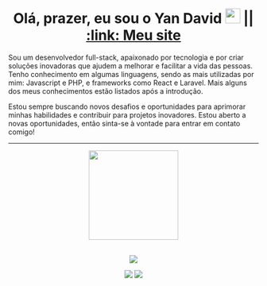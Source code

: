 <h1 align="center">Olá, prazer, eu sou o Yan David <img src="https://raw.githubusercontent.com/MartinHeinz/MartinHeinz/master/wave.gif" width="30px" height="30px"> || <a href="https://yanzaum.github.io/my-website/ ">:link: Meu site</a> </h1>

<p>Sou um desenvolvedor full-stack, apaixonado por tecnologia e por criar soluções inovadoras que ajudem a melhorar e facilitar a vida das pessoas. Tenho conhecimento em algumas linguagens, sendo as mais utilizadas por mim: Javascript e PHP, e frameworks como React e Laravel. Mais alguns dos meus conhecimentos estão listados após a introdução.</p>

<p>Estou sempre buscando novos desafios e oportunidades para aprimorar minhas habilidades e contribuir para projetos inovadores. Estou aberto a novas oportunidades, então sinta-se à vontade para entrar em contato comigo! 
</p>

<hr/>

<div align="center">
    <img height="180em" src="https://github-readme-stats.vercel.app/api/top-langs/?username=yanzaum&layout=compact&langs_count=7&theme=dark"/></a>
</div>

<br/>

<p align="center">
    <img src="https://skillicons.dev/icons?i=js,ts,css,html,react,nextjs,vite,vuejs,php,laravel,nodejs,graphql,mysql,mongodb,sqlite,sequelize,express,postgres,tailwind,bootstrap,postman&perline=10" />
</p>

<div align="center"> 
  <a href="https://instagram.com/yanzaum.jpg" target="_blank"><img src="https://img.shields.io/badge/-Instagram-%23E4405F?style=for-the-badge&logo=instagram&logoColor=white" target="_blank"></a>
  <a href="https://www.linkedin.com/in/yanzaum/" target="_blank"><img src="https://img.shields.io/badge/-LinkedIn-%230077B5?style=for-the-badge&logo=linkedin&logoColor=white" target="_blank"></a>
</div>

